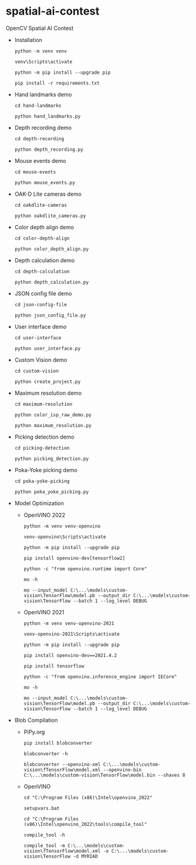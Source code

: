 # spatial-ai-contest
OpenCV Spatial AI Contest

- Installation
    ```
    python -m venv venv
    ```
    ```
    venv\Scripts\activate
    ```
    ```
    python -m pip install --upgrade pip
    ```
    ```
    pip install -r requirements.txt
    ```

- Hand landmarks demo
    ```
    cd hand-landmarks
    ```
    ```
    python hand_landmarks.py
    ```

- Depth recording demo
    ```
    cd depth-recording
    ```
    ```
    python depth_recording.py
    ```

- Mouse events demo
    ```
    cd mouse-events
    ```
    ```
    python mouse_events.py
    ```

- OAK-D Lite cameras demo
    ```
    cd oakdlite-cameras
    ```
    ```
    python oakdlite_cameras.py
    ```

- Color depth align demo
    ```
    cd color-depth-align
    ```
    ```
    python color_depth_align.py
    ```

- Depth calculation demo
    ```
    cd depth-calculation
    ```
    ```
    python depth_calculation.py
    ```

- JSON config file demo
    ```
    cd json-config-file
    ```
    ```
    python json_config_file.py
    ```

- User interface demo
    ```
    cd user-interface
    ```
    ```
    python user_interface.py
    ```

- Custom Vision demo
    ```
    cd custom-vision
    ```
    ```
    python create_project.py
    ```

- Maximum resolution demo
    ```
    cd maximum-resolution
    ```
    ```
    python color_isp_raw_demo.py
    ```
    ```
    python maximum_resolution.py
    ```

- Picking detection demo
    ```
    cd picking-detection
    ```
    ```
    python picking_detection.py
    ```

- Poka-Yoke picking demo
    ```
    cd poka-yoke-picking
    ```
    ```
    python poka_yoke_picking.py
    ```

- Model Optimization
    - OpenVINO 2022
        ```
        python -m venv venv-openvino
        ```
        ```
        venv-openvino\Scripts\activate
        ```
        ```
        python -m pip install --upgrade pip
        ```
        ```
        pip install openvino-dev[tensorflow2]
        ```
        ```
        python -c "from openvino.runtime import Core"
        ```
        ```
        mo -h
        ```
        ```
        mo --input_model C:\...\models\custom-vision\TensorFlow\model.pb --output_dir C:\...\models\custom-vision\TensorFlow --batch 1 --log_level DEBUG
        ```
    - OpenVINO 2021
        ```
        python -m venv venv-openvino-2021
        ```
        ```
        venv-openvino-2021\Scripts\activate
        ```
        ```
        python -m pip install --upgrade pip
        ```
        ```
        pip install openvino-dev==2021.4.2
        ```
        ```
        pip install tensorflow
        ```
        ```
        python -c "from openvino.inference_engine import IECore"
        ```
        ```
        mo -h
        ```
        ```
        mo --input_model C:\...\models\custom-vision\TensorFlow\model.pb --output_dir C:\...\models\custom-vision\TensorFlow --batch 1 --log_level DEBUG
        ```

- Blob Compilation
    - PiPy.org
        ```
        pip install blobconverter
        ```
        ```
        blobconverter -h
        ```
        ```
        blobconverter --openvino-xml C:\...\models\custom-vision\fTensorFlow\model.xml --openvino-bin C:\...\models\custom-vision\TensorFlow\model.bin --shaves 8
        ```
    - OpenVINO
        ```
        cd "C:\Program Files (x86)\Intel\openvino_2022"
        ```
        ```
        setupvars.bat
        ```
        ```
        cd "C:\Program Files (x86)\Intel\openvino_2022\tools\compile_tool"
        ```
        ```
        compile_tool -h
        ```
        ```
        compile_tool -m C:\...\models\custom-vision\fTensorFlow\model.xml -o C:\...\models\custom-vision\TensorFlow -d MYRIAD
        ```
